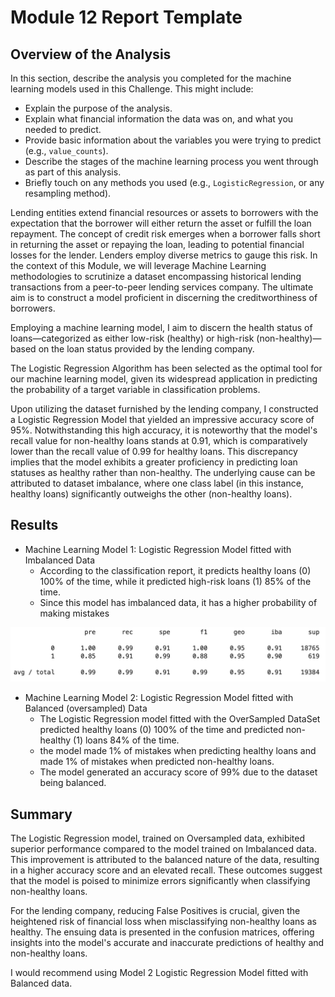 # Module 12 Report Template

## Overview of the Analysis

In this section, describe the analysis you completed for the machine learning models used in this Challenge. This might include:

* Explain the purpose of the analysis.
* Explain what financial information the data was on, and what you needed to predict.
* Provide basic information about the variables you were trying to predict (e.g., `value_counts`).
* Describe the stages of the machine learning process you went through as part of this analysis.
* Briefly touch on any methods you used (e.g., `LogisticRegression`, or any resampling method).

Lending entities extend financial resources or assets to borrowers with the expectation that the borrower will either return the asset or fulfill the loan repayment. The concept of credit risk emerges when a borrower falls short in returning the asset or repaying the loan, leading to potential financial losses for the lender. Lenders employ diverse metrics to gauge this risk. In the context of this Module, we will leverage Machine Learning methodologies to scrutinize a dataset encompassing historical lending transactions from a peer-to-peer lending services company. The ultimate aim is to construct a model proficient in discerning the creditworthiness of borrowers.

Employing a machine learning model, I aim to discern the health status of loans—categorized as either low-risk (healthy) or high-risk (non-healthy)—based on the loan status provided by the lending company.

The Logistic Regression Algorithm has been selected as the optimal tool for our machine learning model, given its widespread application in predicting the probability of a target variable in classification problems.

Upon utilizing the dataset furnished by the lending company, I constructed a Logistic Regression Model that yielded an impressive accuracy score of 95%. Notwithstanding this high accuracy, it is noteworthy that the model's recall value for non-healthy loans stands at 0.91, which is comparatively lower than the recall value of 0.99 for healthy loans. This discrepancy implies that the model exhibits a greater proficiency in predicting loan statuses as healthy rather than non-healthy. The underlying cause can be attributed to dataset imbalance, where one class label (in this instance, healthy loans) significantly outweighs the other (non-healthy loans).



## Results

* Machine Learning Model 1: Logistic Regression Model fitted with Imbalanced Data
  * According to the classification report, it predicts healthy loans (0) 100% of the time, while it predicted high-risk loans     (1) 85% of the time.
  * Since this model has imbalanced data, it has a higher probability of making mistakes

 ![imbalanced_data](https://github.com/dahmadi/CreditRisk/blob/8f45320577216c99f391669cf096d2834b5d27dd/Module%2012%20Images/Imbalanced%20Data%20Report.png)
    
* Machine Learning Model 2: Logistic Regression Model fitted with Balanced (oversampled) Data 
  * The Logistic Regression model fitted with the OverSampled DataSet predicted healthy loans (0) 100% of the time and             predicted non-healthy (1) loans 84% of the time.
  * the model made 1% of mistakes when predicting healthy loans and made 1% of mistakes when predicted non-healthy loans.
  * The model generated an accuracy score of 99% due to the dataset being balanced.

## Summary

The Logistic Regression model, trained on Oversampled data, exhibited superior performance compared to the model trained on Imbalanced data. This improvement is attributed to the balanced nature of the data, resulting in a higher accuracy score and an elevated recall. These outcomes suggest that the model is poised to minimize errors significantly when classifying non-healthy loans.

For the lending company, reducing False Positives is crucial, given the heightened risk of financial loss when misclassifying non-healthy loans as healthy. The ensuing data is presented in the confusion matrices, offering insights into the model's accurate and inaccurate predictions of healthy and non-healthy loans.

I would recommend using Model 2 Logistic Regression Model fitted with Balanced data.
